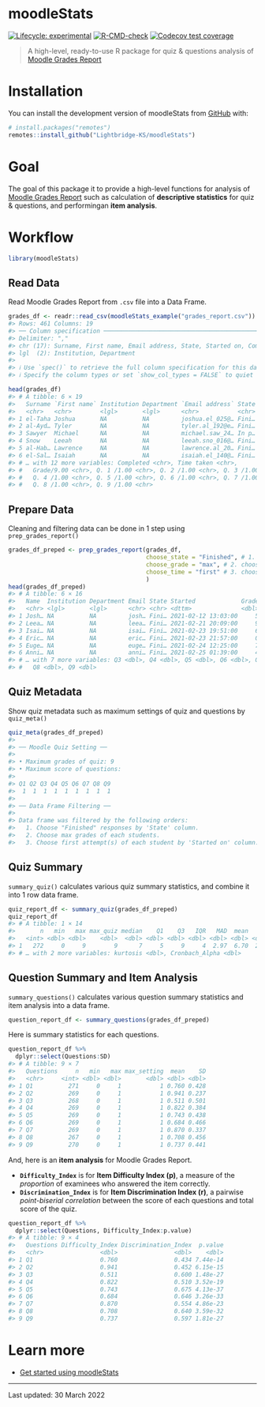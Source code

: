 
<!-- README.md is generated from README.Rmd. Please edit that file -->

# moodleStats

<!-- badges: start -->

[![Lifecycle:
experimental](https://img.shields.io/badge/lifecycle-experimental-orange.svg)](https://lifecycle.r-lib.org/articles/stages.html#experimental)
[![R-CMD-check](https://github.com/Lightbridge-KS/moodleStats/actions/workflows/R-CMD-check.yaml/badge.svg)](https://github.com/Lightbridge-KS/moodleStats/actions/workflows/R-CMD-check.yaml)
[![Codecov test
coverage](https://codecov.io/gh/Lightbridge-KS/moodleStats/branch/main/graph/badge.svg)](https://app.codecov.io/gh/Lightbridge-KS/moodleStats?branch=main)
<!-- badges: end -->

> A high-level, ready-to-use R package for quiz & questions analysis of
> [Moodle Grades
> Report](https://docs.moodle.org/311/en/Quiz_reports#Grades_report)

# Installation

You can install the development version of moodleStats from
[GitHub](https://github.com/) with:

``` r
# install.packages("remotes")
remotes::install_github("Lightbridge-KS/moodleStats")
```

# Goal

The goal of this package it to provide a high-level functions for
analysis of [Moodle Grades
Report](https://docs.moodle.org/311/en/Quiz_reports#Grades_report) such
as calculation of **descriptive statistics** for quiz & questions, and
performingan **item analysis**.

# Workflow

``` r
library(moodleStats)
```

## Read Data

Read Moodle Grades Report from `.csv` file into a Data Frame.

``` r
grades_df <- readr::read_csv(moodleStats_example("grades_report.csv"))
#> Rows: 461 Columns: 19
#> ── Column specification ────────────────────────────────────────────────────────
#> Delimiter: ","
#> chr (17): Surname, First name, Email address, State, Started on, Completed, ...
#> lgl  (2): Institution, Department
#> 
#> ℹ Use `spec()` to retrieve the full column specification for this data.
#> ℹ Specify the column types or set `show_col_types = FALSE` to quiet this message.
```

``` r
head(grades_df)
#> # A tibble: 6 × 19
#>   Surname `First name` Institution Department `Email address` State `Started on`
#>   <chr>   <chr>        <lgl>       <lgl>      <chr>           <chr> <chr>       
#> 1 el-Taha Joshua       NA          NA         joshua.el_025@… Fini… 12 February…
#> 2 al-Ayd… Tyler        NA          NA         tyler.al_192@e… Fini… 12 February…
#> 3 Sawyer  Michael      NA          NA         michael.saw_24… In p… 16 February…
#> 4 Snow    Leeah        NA          NA         leeah.sno_016@… Fini… 21 February…
#> 5 al-Hab… Lawrence     NA          NA         lawrence.al_20… Fini… 22 February…
#> 6 el-Sal… Isaiah       NA          NA         isaiah.el_140@… Fini… 23 February…
#> # … with 12 more variables: Completed <chr>, Time taken <chr>,
#> #   Grade/9.00 <chr>, Q. 1 /1.00 <chr>, Q. 2 /1.00 <chr>, Q. 3 /1.00 <chr>,
#> #   Q. 4 /1.00 <chr>, Q. 5 /1.00 <chr>, Q. 6 /1.00 <chr>, Q. 7 /1.00 <chr>,
#> #   Q. 8 /1.00 <chr>, Q. 9 /1.00 <chr>
```

## Prepare Data

Cleaning and filtering data can be done in 1 step using
`prep_grades_report()`

``` r
grades_df_preped <- prep_grades_report(grades_df,
                                       choose_state = "Finished", # 1. choose only "Finished" attempt
                                       choose_grade = "max", # 2. choose only the best score of each student
                                       choose_time = "first" # 3. choose the first time that student submitted
                                       ) 
head(grades_df_preped)
#> # A tibble: 6 × 16
#>   Name  Institution Department Email State Started             Grade    Q1    Q2
#>   <chr> <lgl>       <lgl>      <chr> <chr> <dttm>              <dbl> <dbl> <dbl>
#> 1 Josh… NA          NA         josh… Fini… 2021-02-12 13:03:00     5     1     1
#> 2 Leea… NA          NA         leea… Fini… 2021-02-21 20:09:00     9     1     1
#> 3 Isai… NA          NA         isai… Fini… 2021-02-23 19:51:00     6     0     1
#> 4 Eric… NA          NA         eric… Fini… 2021-02-23 21:57:00     0     0     0
#> 5 Euge… NA          NA         euge… Fini… 2021-02-24 12:25:00     7     1     1
#> 6 Anni… NA          NA         anni… Fini… 2021-02-25 01:39:00     4     0     1
#> # … with 7 more variables: Q3 <dbl>, Q4 <dbl>, Q5 <dbl>, Q6 <dbl>, Q7 <dbl>,
#> #   Q8 <dbl>, Q9 <dbl>
```

## Quiz Metadata

Show quiz metadata such as maximum settings of quiz and questions by
`quiz_meta()`

``` r
quiz_meta(grades_df_preped)
#> 
#> ── Moodle Quiz Setting ──
#> 
#> • Maximum grades of quiz: 9
#> • Maximum score of questions:
#> 
#> Q1 Q2 Q3 Q4 Q5 Q6 Q7 Q8 Q9 
#>  1  1  1  1  1  1  1  1  1
#> 
#> ── Data Frame Filtering ──
#> 
#> Data frame was filtered by the following orders:
#>   1. Choose "Finished" responses by 'State' column.
#>   2. Choose max grades of each students.
#>   3. Choose first attempt(s) of each student by 'Started on' column.
```

## Quiz Summary

`summary_quiz()` calculates various quiz summary statistics, and combine
it into 1 row data frame.

``` r
quiz_report_df <- summary_quiz(grades_df_preped)
quiz_report_df
#> # A tibble: 1 × 14
#>       n   min   max max_quiz median    Q1    Q3   IQR   MAD  mean    SD skewness
#>   <int> <dbl> <dbl>    <dbl>  <dbl> <dbl> <dbl> <dbl> <dbl> <dbl> <dbl>    <dbl>
#> 1   272     0     9        9      7     5     9     4  2.97  6.70  2.22   -0.884
#> # … with 2 more variables: kurtosis <dbl>, Cronbach_Alpha <dbl>
```

## Question Summary and Item Analysis

`summary_questions()` calculates various question summary statistics and
item analysis into a data frame.

``` r
question_report_df <- summary_questions(grades_df_preped)
```

Here is summary statistics for each questions.

``` r
question_report_df %>% 
  dplyr::select(Questions:SD)
#> # A tibble: 9 × 7
#>   Questions     n   min   max max_setting  mean    SD
#>   <chr>     <int> <dbl> <dbl>       <dbl> <dbl> <dbl>
#> 1 Q1          271     0     1           1 0.760 0.428
#> 2 Q2          269     0     1           1 0.941 0.237
#> 3 Q3          268     0     1           1 0.511 0.501
#> 4 Q4          269     0     1           1 0.822 0.384
#> 5 Q5          269     0     1           1 0.743 0.438
#> 6 Q6          269     0     1           1 0.684 0.466
#> 7 Q7          269     0     1           1 0.870 0.337
#> 8 Q8          267     0     1           1 0.708 0.456
#> 9 Q9          270     0     1           1 0.737 0.441
```

And, here is an **item analysis** for Moodle Grades Report.

-   **`Difficulty_Index`** is for **Item Difficulty Index (p)**, a
    measure of the *proportion* of examinees who answered the item
    correctly.
-   **`Discrimination_Index`** is for **Item Discrimination Index (r)**,
    a pairwise *point-biserial correlation* between the score of each
    questions and total score of the quiz.

``` r
question_report_df %>% 
  dplyr::select(Questions, Difficulty_Index:p.value)
#> # A tibble: 9 × 4
#>   Questions Difficulty_Index Discrimination_Index  p.value
#>   <chr>                <dbl>                <dbl>    <dbl>
#> 1 Q1                   0.760                0.434 7.44e-14
#> 2 Q2                   0.941                0.452 6.15e-15
#> 3 Q3                   0.511                0.600 1.48e-27
#> 4 Q4                   0.822                0.510 3.52e-19
#> 5 Q5                   0.743                0.675 4.13e-37
#> 6 Q6                   0.684                0.646 3.26e-33
#> 7 Q7                   0.870                0.554 4.86e-23
#> 8 Q8                   0.708                0.640 3.59e-32
#> 9 Q9                   0.737                0.597 1.81e-27
```

# Learn more

-   [Get started using
    moodleStats](https://lightbridge-ks.github.io/moodleStats/articles/moodleStats.html)

------------------------------------------------------------------------

Last updated: 30 March 2022
